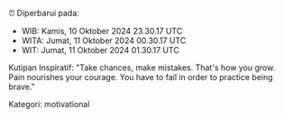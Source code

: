 ⏰ Diperbarui pada:
- WIB: Kamis, 10 Oktober 2024 23.30.17 UTC
- WITA: Jumat, 11 Oktober 2024 00.30.17 UTC
- WIT: Jumat, 11 Oktober 2024 01.30.17 UTC

Kutipan Inspiratif:
"Take chances, make mistakes. That's how you grow. Pain nourishes your courage. You have to fail in order to practice being brave."


Kategori: motivational

